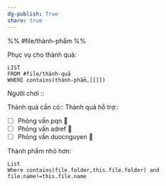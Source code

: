 ```yaml
---
dg-publish: True
share: true
---
```

%%
#file/thành-phẩm
%%

Phục vụ cho thành quả:
```dataview
LIST
FROM #file/thành-quả 
WHERE contains(thành-phẩm,[[]])
```
Người chơi :: 

Thành quả cần có::
Thành quả hỗ trợ::

- [ ] Phỏng vấn pqn 🔼
- [ ] Phỏng vấn adref 🔼 
- [ ] Phỏng vấn duocnguyen 🔼 

Thành phẩm nhỏ hơn:
```dataview
List
Where contains(file.folder,this.file.folder) and file.name!=this.file.name
```

